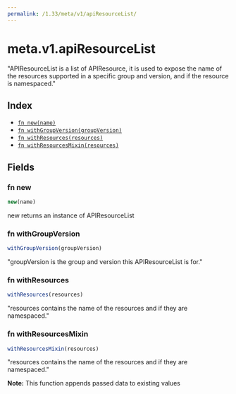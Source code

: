 ```yaml
---
permalink: /1.33/meta/v1/apiResourceList/
---
```


# meta.v1.apiResourceList

"APIResourceList is a list of APIResource, it is used to expose the name of the resources supported in a specific group and version, and if the resource is namespaced."

## Index

* [`fn new(name)`](#fn-new)
* [`fn withGroupVersion(groupVersion)`](#fn-withgroupversion)
* [`fn withResources(resources)`](#fn-withresources)
* [`fn withResourcesMixin(resources)`](#fn-withresourcesmixin)

## Fields

### fn new

```ts
new(name)
```

new returns an instance of APIResourceList

### fn withGroupVersion

```ts
withGroupVersion(groupVersion)
```

"groupVersion is the group and version this APIResourceList is for."

### fn withResources

```ts
withResources(resources)
```

"resources contains the name of the resources and if they are namespaced."

### fn withResourcesMixin

```ts
withResourcesMixin(resources)
```

"resources contains the name of the resources and if they are namespaced."

**Note:** This function appends passed data to existing values